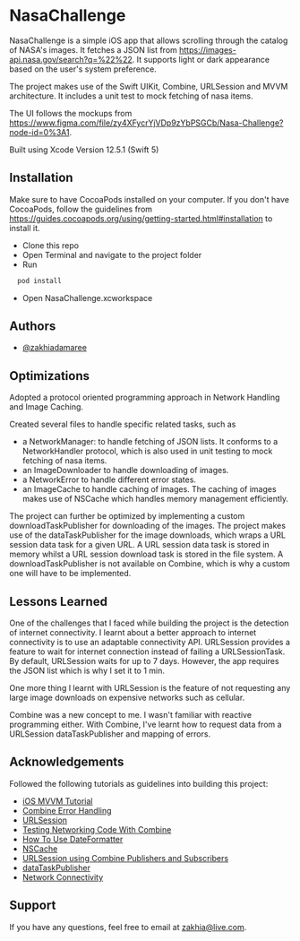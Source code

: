 # NasaChallenge

NasaChallenge is a simple iOS app that allows scrolling through the catalog of NASA's images. It fetches a JSON list from https://images-api.nasa.gov/search?q=%22%22. It supports light or dark appearance based on the user's system preference.

The project makes use of the Swift UIKit, Combine, URLSession and MVVM architecture. It includes a unit test to mock fetching of nasa items.

The UI follows the mockups from https://www.figma.com/file/zy4XFycrYjVDp9zYbPSGCb/Nasa-Challenge?node-id=0%3A1.

Built using Xcode Version 12.5.1 (Swift 5)


## Installation

Make sure to have CocoaPods installed on your computer. If you don't have CocoaPods, follow the guidelines from https://guides.cocoapods.org/using/getting-started.html#installation to install it.

- Clone this repo
- Open Terminal and navigate to the project folder
- Run

```bash
  pod install
```
- Open NasaChallenge.xcworkspace


## Authors

- [@zakhiadamaree](https://github.com/zakhiadamaree)

  
## Optimizations

Adopted a protocol oriented programming approach in Network Handling and Image Caching.

Created several files to handle specific related tasks, such as 
- a NetworkManager: to handle fetching of JSON lists. It conforms to a NetworkHandler protocol, which is also used in unit testing to mock fetching of nasa items.
- an ImageDownloader to handle downloading of images.
- a NetworkError to handle different error states.
- an ImageCache to handle caching of images. The caching of images makes use of NSCache which handles memory management efficiently.

The project can further be optimized by implementing a custom downloadTaskPublisher for downloading of the images. The project makes use of the dataTaskPublisher for the image downloads, which wraps a URL session data task for a given URL. A URL session data task is stored in memory whilst a URL session download task is stored in the file system. A downloadTaskPublisher is not available on Combine, which is why a custom one will have to be implemented.


## Lessons Learned

One of the challenges that I faced while building the project is the detection of internet connectivity. I learnt about a better approach to internet connectivity is to use an adaptable connectivity API. URLSession provides a feature to wait for internet connection instead of failing a URLSessionTask. By default, URLSession waits for up to 7 days. However, the app requires the JSON list which is why I set it to 1 min.

One more thing I learnt with URLSession is the feature of not requesting any large image downloads on expensive networks such as cellular.

Combine was a new concept to me. I wasn't familiar with reactive programming either. With Combine, I've learnt how to request data from a URLSession dataTaskPublisher and mapping of errors.


## Acknowledgements

Followed the following tutorials as guidelines into building this project:

 - [iOS MVVM Tutorial](https://www.raywenderlich.com/6733535-ios-mvvm-tutorial-refactoring-from-mvc)
 - [Combine Error Handling](https://www.avanderlee.com/swift/combine-error-handling/)
 - [URLSession](https://developer.apple.com/documentation/foundation/urlsession)
 - [Testing Networking Code With Combine](https://www.wwt.com/article/testing-networking-code-with-combine/)
 - [How To Use DateFormatter](https://sarunw.com/posts/how-to-use-dateformatter/)
 - [NSCache](https://developer.apple.com/documentation/foundation/nscache)
 - [URLSession using Combine Publishers and Subscribers](https://theswiftdev.com/how-to-download-files-with-urlsession-using-combine-publishers-and-subscribers/)
 - [dataTaskPublisher](https://developer.apple.com/documentation/foundation/urlsession/3329707-datataskpublisher)
 - [Network Connectivity](https://www.vadimbulavin.com/network-connectivity-on-ios-with-swift/)

  
## Support

If you have any questions, feel free to email at zakhia@live.com.


